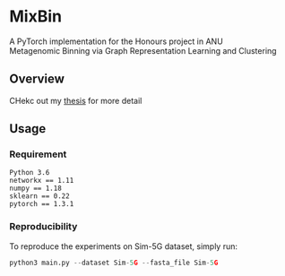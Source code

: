 # MixBin
A PyTorch implementation for the Honours project in ANU <br>
Metagenomic Binning via Graph Representation Learning and Clustering<br>

## Overview
CHekc out my [thesis](https://github.com/weizhou1/Research-Project/blob/main/Wei_Zhou_thesis_final.pdf) for more detail 


## Usage
### Requirement
```
Python 3.6
networkx == 1.11
numpy == 1.18
sklearn == 0.22
pytorch == 1.3.1
```
### Reproducibility
To reproduce the experiments on Sim-5G dataset, simply run:
```python
python3 main.py --dataset Sim-5G --fasta_file Sim-5G
```

<!-- ## Citation
```bibtex
@inproceedings{Xue2022RepBin,
  title     = {RepBin: Constraint-Based Graph Representation Learning for Metagenomic Binning},
  author    = {Xue, Hansheng and Mallawaarachchi, Vijini and Zhang, Yujia and Rajan, Vaibhav and Lin, Yu},
  booktitle = {AAAI},
  year      = {2022}
} -->
```
